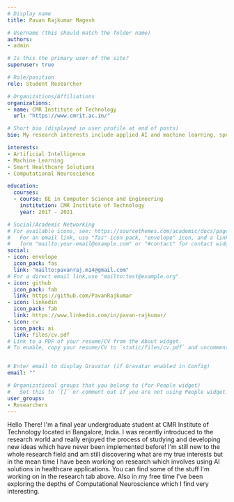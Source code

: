 ```yaml
---
# Display name
title: Pavan Rajkumar Magesh

# Username (this should match the folder name)
authors:
- admin

# Is this the primary user of the site?
superuser: true

# Role/position
role: Student Researcher

# Organizations/Affiliations
organizations:
- name: CMR Institute of Technology
  url: "https://www.cmrit.ac.in/"

# Short bio (displayed in user profile at end of posts)
bio: My research interests include applied AI and machine learning, specifically in the healthcare and software solutions field. Have recently been discovering the field of computational neuroscience, the main inspiration from where machine learning was engendered. 

interests:
- Artificial Intelligence
- Machine Learning
- Smart Healthcare Solutions
- Computational Neuroscience

education:
  courses:
  - course: BE in Computer Science and Engineering
    institution: CMR Institute of Technology
    year: 2017 - 2021

# Social/Academic Networking
# For available icons, see: https://sourcethemes.com/academic/docs/page-builder/#icons
#   For an email link, use "fas" icon pack, "envelope" icon, and a link in the
#   form "mailto:your-email@example.com" or "#contact" for contact widget.
social:
- icon: envelope
  icon_pack: fas
  link: "mailto:pavanraj.m14@gmail.com"  
# For a direct email link,use "mailto:test@example.org".
- icon: github
  icon_pack: fab
  link: https://github.com/PavanRajkumar
- icon: linkedin
  icon_pack: fab
  link: https://www.linkedin.com/in/pavan-rajkumar/
- icon: cv
  icon_pack: ai
  link: files/cv.pdf
# Link to a PDF of your resume/CV from the About widget.
# To enable, copy your resume/CV to `static/files/cv.pdf` and uncomment the lines below.


# Enter email to display Gravatar (if Gravatar enabled in Config)
email: ""

# Organizational groups that you belong to (for People widget)
#   Set this to `[]` or comment out if you are not using People widget.
user_groups:
- Researchers
---
```


Hello There! I'm a final year undergraduate student at CMR Institute of Technology located in Bangalore, India. I was recently introduced to the research world and really enjoyed the process of studying and developing new ideas which have never been implemented before! I'm still new to the whole research field and am still discovering what are my true interests but in the mean time I have been working on research which involves using AI solutions in healthcare applications. You can find some of the stuff I'm working on in the research tab above. Also in my free time I've been exploring the depths of Computational Neuroscience which I find very interesting.
